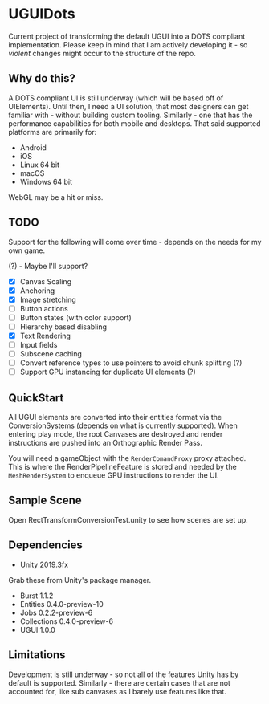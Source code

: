 # UGUIDots

Current project of transforming the default UGUI into a DOTS compliant implementation. Please keep in mind that I am 
actively developing it - so _violent_ changes might occur to the structure of the repo.

## Why do this?
A DOTS compliant UI is still underway (which will be based off of UIElements). Until then, I need a UI solution,
that most designers can get familiar with - without building custom tooling. Similarly - one that has the performance
capabilities for both mobile and desktops. That said supported platforms are primarily for:

* Android
* iOS
* Linux 64 bit
* macOS
* Windows 64 bit

WebGL may be a hit or miss.

## TODO

Support for the following will come over time - depends on the needs for my own game.

(?) - Maybe I'll support?

* [x] Canvas Scaling
* [x] Anchoring
* [x] Image stretching
* [ ] Button actions
* [ ] Button states (with color support)
* [ ] Hierarchy based disabling
* [x] Text Rendering
* [ ] Input fields
* [ ] Subscene caching
* [ ] Convert reference types to use pointers to avoid chunk splitting (?)
* [ ] Support GPU instancing for duplicate UI elements (?)

## QuickStart

All UGUI elements are converted into their entities format via the ConversionSystems (depends on what is currently supported).
When entering play mode, the root Canvases are destroyed and render instructions are pushed into an Orthographic Render Pass.

You will need a gameObject with the `RenderComandProxy` proxy attached. This is where the RenderPipelineFeature is stored
and needed by the `MeshRenderSystem` to enqueue GPU instructions to render the UI.

## Sample Scene

Open RectTransformConversionTest.unity to see how scenes are set up.

## Dependencies

* Unity 2019.3fx

Grab these from Unity's package manager.

* Burst 1.1.2
* Entities 0.4.0-preview-10
* Jobs 0.2.2-preview-6
* Collections 0.4.0-preview-6
* UGUI 1.0.0

## Limitations
Development is still underway - so not all of the features Unity has by default is supported. Similarly - there are certain
cases that are not accounted for, like sub canvases as I barely use features like that.

